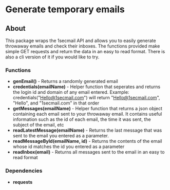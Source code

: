 # Generate temporary emails

## About
This package wraps the 1secmail API and allows you to easily generate throwaway emails and check their inboxes. The functions provided make simple GET requests and return the data in an easy to read format. There is also a cli version of it if you would like to try.

### Functions

- **genEmail()** - Returns a randomly generated email
- **credentials(emailName)** - Helper function that seperates and returns the login id and domain of any email entered. Example: credentials(\"Hello@1secmail.com\") will return \"Hello@1secmail.com\", \"Hello\", and \"1secmail.com\" in that order
- **getMessages(emailName)** - Helper function that returns a json object containing each email sent to your throwaway email. It contains useful information such as the id of each email, the time it was sent, the subject of the email, etc
- **readLatestMessage(emailName)** - Returns the last message that was sent to the email you entered as a parameter.
- **readMessageById(emailName, id)** - Returns the contents of the email whose id matches the id you entered as a parameter
- **readInbox(email)** - Returns all messages sent to the email in an easy to read format

### Dependencies 

- **requests**

